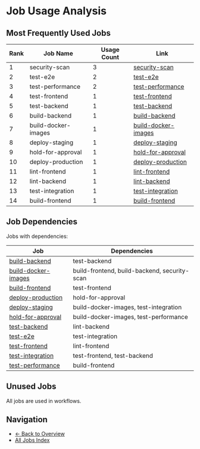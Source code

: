# Job Usage Analysis

## Most Frequently Used Jobs

| Rank | Job Name | Usage Count | Link |
|------|----------|-------------|------|
| 1 | security-scan | 3 | [security-scan](../jobs/security-scan.md) |
| 2 | test-e2e | 2 | [test-e2e](../jobs/test-e2e.md) |
| 3 | test-performance | 2 | [test-performance](../jobs/test-performance.md) |
| 4 | test-frontend | 1 | [test-frontend](../jobs/test-frontend.md) |
| 5 | test-backend | 1 | [test-backend](../jobs/test-backend.md) |
| 6 | build-backend | 1 | [build-backend](../jobs/build-backend.md) |
| 7 | build-docker-images | 1 | [build-docker-images](../jobs/build-docker-images.md) |
| 8 | deploy-staging | 1 | [deploy-staging](../jobs/deploy-staging.md) |
| 9 | hold-for-approval | 1 | [hold-for-approval](../jobs/hold-for-approval.md) |
| 10 | deploy-production | 1 | [deploy-production](../jobs/deploy-production.md) |
| 11 | lint-frontend | 1 | [lint-frontend](../jobs/lint-frontend.md) |
| 12 | lint-backend | 1 | [lint-backend](../jobs/lint-backend.md) |
| 13 | test-integration | 1 | [test-integration](../jobs/test-integration.md) |
| 14 | build-frontend | 1 | [build-frontend](../jobs/build-frontend.md) |

## Job Dependencies

Jobs with dependencies:

| Job | Dependencies |
|-----|-------------|
| [build-backend](../jobs/build-backend.md) | test-backend |
| [build-docker-images](../jobs/build-docker-images.md) | build-frontend, build-backend, security-scan |
| [build-frontend](../jobs/build-frontend.md) | test-frontend |
| [deploy-production](../jobs/deploy-production.md) | hold-for-approval |
| [deploy-staging](../jobs/deploy-staging.md) | build-docker-images, test-integration |
| [hold-for-approval](../jobs/hold-for-approval.md) | build-docker-images, test-performance |
| [test-backend](../jobs/test-backend.md) | lint-backend |
| [test-e2e](../jobs/test-e2e.md) | test-integration |
| [test-frontend](../jobs/test-frontend.md) | lint-frontend |
| [test-integration](../jobs/test-integration.md) | test-frontend, test-backend |
| [test-performance](../jobs/test-performance.md) | build-frontend |

## Unused Jobs

All jobs are used in workflows.

## Navigation

- [← Back to Overview](../README.md)
- [All Jobs Index](all-jobs.md)
